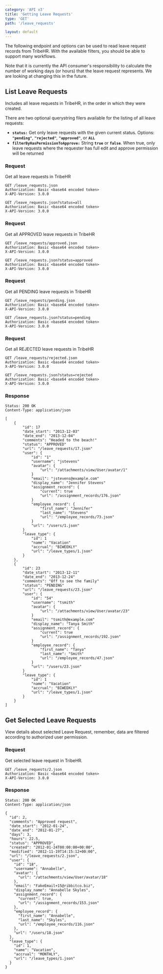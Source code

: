 ```yaml
---
category: 'API v3' 
title: 'Getting Leave Requests'
type: 'GET'
path: '/leave_requests'

layout: default
---
```


The following endpoint and options can be used to read leave request records from TribeHR. With the available filters, you should be able to support many workflows.

Note that it is currently the API consumer's responsibility to calculate the number of working days (or
hours) that the leave request represents. We are looking at changing this in the future.

## List Leave Requests

Includes all leave requests in TribeHR, in the order in which they were created.

There are two optional querystring filers available for the listing of all leave requests:

 - **`status:`** Get only leave requests with the given current status. Options: **`"pending"`**,  **`"rejected"`**, **`"approved"`**, or **`ALL`**
 - **`filterByHasPermissionToApprove:`** String **`true`** or **`false`**. When true, only leave requests where the requester has full edit and approve permission will be returned

### Request

Get all leave requests in TribeHR


```
GET /leave_requests.json
Authorization: Basic <base64 encoded token> 
X-API-Version: 3.0.0
```

```
GET /leave_requests.json?status=all
Authorization: Basic <base64 encoded token> 
X-API-Version: 3.0.0
```

### Request

Get all APPROVED leave requests in TribeHR


```
GET /leave_requests/approved.json
Authorization: Basic <base64 encoded token> 
X-API-Version: 3.0.0
```

```
GET /leave_requests.json?status=approved
Authorization: Basic <base64 encoded token> 
X-API-Version: 3.0.0
```

### Request

Get all PENDING leave requests in TribeHR


```
GET /leave_requests/pending.json
Authorization: Basic <base64 encoded token> 
X-API-Version: 3.0.0
```

```
GET /leave_requests.json?status=pending
Authorization: Basic <base64 encoded token> 
X-API-Version: 3.0.0
```

### Request

Get all REJECTED leave requests in TribeHR


```
GET /leave_requests/rejected.json
Authorization: Basic <base64 encoded token> 
X-API-Version: 3.0.0
```

```
GET /leave_requests.json?status=rejected
Authorization: Basic <base64 encoded token> 
X-API-Version: 3.0.0
```

### Response
```
Status: 200 OK
Content-Type: application/json
```
```
[
    {
        "id": 17
        "date_start": "2013-12-03"
        "date_end": "2013-12-04"
        "comments": "Headed to the beach!"
        "status": "APPROVED"
        "url": "/leave_requests/17.json"
        "user": {
            "id": "1"
            "username": "jstevens"
            "avatar": {
                "url": "/attachments/view/User/avatar/1"
            }
            "email": "jstevens@example.com"
            "display_name": "Jennifer Stevens"
            "assignment_record": {
                "current": true
                "url": "/assignment_records/176.json"
            }
            "employee_record": {
                "first_name": "Jennifer"
                "last_name": "Stevens"
                "url": "/employee_records/73.json"
            }
            "url": "/users/1.json"
        }
        "leave_type": {
            "id": 1
            "name": "Vacation"
            "accrual": "BIWEEKLY"
            "url": "/leave_types/1.json"
        }
    },
    {
        "id": 23
        "date_start": "2013-12-11"
        "date_end": "2013-12-24"
        "comments": "Off to see the family"
        "status": "PENDING"
        "url": "/leave_requests/23.json"
        "user": {
            "id": "54"
            "username": "tsmith"
            "avatar": {
                "url": "/attachments/view/User/avatar/23"
            }
            "email": "tsmith@example.com"
            "display_name": "Tanya Smith"
            "assignment_record": {
                "current": true
                "url": "/assignment_records/192.json"
            }
            "employee_record": {
                "first_name": "Tanya"
                "last_name": "Smith"
                "url": "/employee_records/47.json"
            }
            "url": "/users/23.json"
        }
        "leave_type": {
            "id": 1
            "name": "Vacation"
            "accrual": "BIWEEKLY"
            "url": "/leave_types/1.json"
        }
    }
]
```


## Get Selected Leave Requests

View details about selected Leave Request, remember, data are filtered according to authorized user permission.

### Request

Get selected leave request in TribeHR.

```
GET /leave_requests/2.json
Authorization: Basic <base64 encoded token> 
X-API-Version: 3.0.0
```

### Response
```
Status: 200 OK
Content-Type: application/json
```
```
{
  "id": 2,
  "comments": "Approved request",
  "date_start": "2012-01-24",
  "date_end": "2012-01-27",
  "days": 3,
  "hours": 22.5,
  "status": "APPROVED",
  "created": "2012-01-24T00:00:00+00:00",
  "modified": "2012-11-19T14:15:12+00:00",
  "url": "/leave_requests/2.json",
  "user": {
    "id": "18",
    "username": "Annabelle",
    "avatar": {
      "url": "/attachments/view/User/avatar/18"
    },
    "email": "FakeEmail+15@ribbitco.biz",
    "display_name": "Annabelle Skyles",
    "assignment_record": {
      "current": true,
      "url": "/assignment_records/153.json"
    },
    "employee_record": {
      "first_name": "Annabelle",
      "last_name": "Skyles",
      "url": "/employee_records/116.json"
    },
    "url": "/users/18.json"
  },
  "leave_type": {
    "id": 1,
    "name": "Vacation",
    "accrual": "MONTHLY",
    "url": "/leave_types/1.json"
  }
}
```